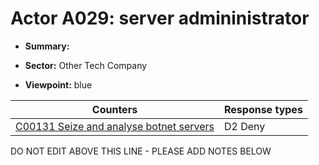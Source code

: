 # Actor A029: server admininistrator 

* **Summary:** 

* **Sector:** Other Tech Company

* **Viewpoint:** blue


| Counters | Response types |
| -------- | -------------- |
| [C00131 Seize and analyse botnet servers](../counters/C00131.md) | D2 Deny |


DO NOT EDIT ABOVE THIS LINE - PLEASE ADD NOTES BELOW